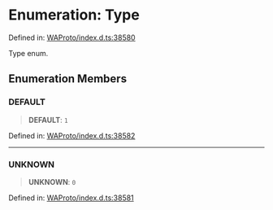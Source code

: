 # Enumeration: Type

Defined in: [WAProto/index.d.ts:38580](https://github.com/Fokusdotid/bail/blob/0fe6346a5ff68a74eb71890335c982b44e2da604/WAProto/index.d.ts#L38580)

Type enum.

## Enumeration Members

### DEFAULT

> **DEFAULT**: `1`

Defined in: [WAProto/index.d.ts:38582](https://github.com/Fokusdotid/bail/blob/0fe6346a5ff68a74eb71890335c982b44e2da604/WAProto/index.d.ts#L38582)

***

### UNKNOWN

> **UNKNOWN**: `0`

Defined in: [WAProto/index.d.ts:38581](https://github.com/Fokusdotid/bail/blob/0fe6346a5ff68a74eb71890335c982b44e2da604/WAProto/index.d.ts#L38581)
